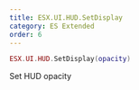 ```yaml
---
title: ESX.UI.HUD.SetDisplay
category: ES Extended
order: 6
---
```


```lua
ESX.UI.HUD.SetDisplay(opacity)
```

Set HUD opacity
